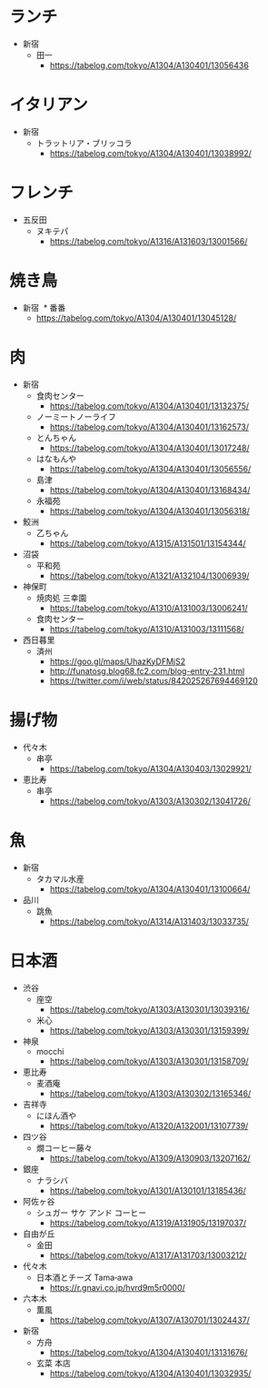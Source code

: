# ランチ
* 新宿
  * 田一
    * https://tabelog.com/tokyo/A1304/A130401/13056436

# イタリアン
* 新宿
  * トラットリア・ブリッコラ
    * https://tabelog.com/tokyo/A1304/A130401/13038992/

# フレンチ
* 五反田
  * ヌキテパ
    * https://tabelog.com/tokyo/A1316/A131603/13001566/
    
# 焼き鳥
* 新宿
  * 番番
    * https://tabelog.com/tokyo/A1304/A130401/13045128/

# 肉
* 新宿
  * 食肉センター  
    * https://tabelog.com/tokyo/A1304/A130401/13132375/
  * ノーミートノーライフ  
    * https://tabelog.com/tokyo/A1304/A130401/13162573/
  * とんちゃん  
    * https://tabelog.com/tokyo/A1304/A130401/13017248/
  * はなもんや  
    * https://tabelog.com/tokyo/A1304/A130401/13056556/
  * 島津  
    * https://tabelog.com/tokyo/A1304/A130401/13168434/
  * 永福苑  
    * https://tabelog.com/tokyo/A1304/A130401/13056318/
* 鮫洲
  * 乙ちゃん  
    * https://tabelog.com/tokyo/A1315/A131501/13154344/
* 沼袋
  * 平和苑  
    * https://tabelog.com/tokyo/A1321/A132104/13006939/
* 神保町
  * 焼肉処 三幸園  
    * https://tabelog.com/tokyo/A1310/A131003/13006241/
  * 食肉センター  
    * https://tabelog.com/tokyo/A1310/A131003/13111568/
* 西日暮里
  * 済州  
    * https://goo.gl/maps/UhazKyDFMjS2
    * http://funatosg.blog68.fc2.com/blog-entry-231.html
    * https://twitter.com/i/web/status/842025267694469120

# 揚げ物
* 代々木
  * 串亭  
    * https://tabelog.com/tokyo/A1304/A130403/13029921/
* 恵比寿
  * 串亭
    * https://tabelog.com/tokyo/A1303/A130302/13041726/


# 魚
* 新宿
  * タカマル水産  
    * https://tabelog.com/tokyo/A1304/A130401/13100664/
* 品川
  * 跳魚
    * https://tabelog.com/tokyo/A1314/A131403/13033735/

# 日本酒
* 渋谷
  * 座空  
    * https://tabelog.com/tokyo/A1303/A130301/13039316/
  * 米心  
    * https://tabelog.com/tokyo/A1303/A130301/13159399/
* 神泉
  * mocchi  
    * https://tabelog.com/tokyo/A1303/A130301/13158709/
* 恵比寿
  * 麦酒庵  
    * https://tabelog.com/tokyo/A1303/A130302/13165346/
* 吉祥寺
  * にほん酒や  
    * https://tabelog.com/tokyo/A1320/A132001/13107739/
* 四ツ谷
  * 燗コーヒー藤々  
    * https://tabelog.com/tokyo/A1309/A130903/13207162/
* 銀座
  * ナラシバ  
    * https://tabelog.com/tokyo/A1301/A130101/13185436/
* 阿佐ヶ谷
  * シュガー サケ アンド コーヒー  
    * https://tabelog.com/tokyo/A1319/A131905/13197037/
* 自由が丘
  * 金田  
    * https://tabelog.com/tokyo/A1317/A131703/13003212/
* 代々木
  * 日本酒とチーズ Tama‐awa  
    * https://r.gnavi.co.jp/hvrd9m5r0000/
* 六本木
  * 薫風  
    * https://tabelog.com/tokyo/A1307/A130701/13024437/
* 新宿
  * 方舟  
    * https://tabelog.com/tokyo/A1304/A130401/13131676/
  * 玄菜 本店
    * https://tabelog.com/tokyo/A1304/A130401/13032935/
